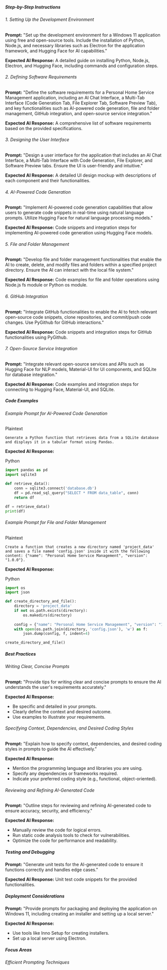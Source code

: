 
##### Step-by-Step Instructions

###### 1. Setting Up the Development Environment

**Prompt:** "Set up the development environment for a Windows 11 application using free and open-source tools. Include the installation of Python, Node.js, and necessary libraries such as Electron for the application framework, and Hugging Face for AI capabilities."

**Expected AI Response:** A detailed guide on installing Python, Node.js, Electron, and Hugging Face, including commands and configuration steps.

###### 2. Defining Software Requirements

**Prompt:** "Define the software requirements for a Personal Home Service Management application, including an AI Chat Interface, a Multi-Tab Interface (Code Generation Tab, File Explorer Tab, Software Preview Tab), and key functionalities such as AI-powered code generation, file and folder management, GitHub integration, and open-source service integration."

**Expected AI Response:** A comprehensive list of software requirements based on the provided specifications.

###### 3. Designing the User Interface

**Prompt:** "Design a user interface for the application that includes an AI Chat Interface, a Multi-Tab Interface with Code Generation, File Explorer, and Software Preview tabs. Ensure the UI is user-friendly and intuitive."

**Expected AI Response:** A detailed UI design mockup with descriptions of each component and their functionalities.

###### 4. AI-Powered Code Generation

**Prompt:** "Implement AI-powered code generation capabilities that allow users to generate code snippets in real-time using natural language prompts. Utilize Hugging Face for natural language processing models."

**Expected AI Response:** Code snippets and integration steps for implementing AI-powered code generation using Hugging Face models.

###### 5. File and Folder Management

**Prompt:** "Develop file and folder management functionalities that enable the AI to create, delete, and modify files and folders within a specified project directory. Ensure the AI can interact with the local file system."

**Expected AI Response:** Code examples for file and folder operations using Node.js fs module or Python os module.

###### 6. GitHub Integration

**Prompt:** "Integrate GitHub functionalities to enable the AI to fetch relevant open-source code snippets, clone repositories, and commit/push code changes. Use PyGithub for GitHub interactions."

**Expected AI Response:** Code snippets and integration steps for GitHub functionalities using PyGithub.

###### 7. Open-Source Service Integration

**Prompt:** "Integrate relevant open-source services and APIs such as Hugging Face for NLP models, Material-UI for UI components, and SQLite for database integration."

**Expected AI Response:** Code examples and integration steps for connecting to Hugging Face, Material-UI, and SQLite.

##### Code Examples

###### Example Prompt for AI-Powered Code Generation

Plaintext

```plaintext
Generate a Python function that retrieves data from a SQLite database and displays it in a tabular format using Pandas.
```

**Expected AI Response:**

Python

```python
import pandas as pd
import sqlite3

def retrieve_data():
    conn = sqlite3.connect('database.db')
    df = pd.read_sql_query("SELECT * FROM data_table", conn)
    return df

df = retrieve_data()
print(df)
```

###### Example Prompt for File and Folder Management

Plaintext

```plaintext
Create a function that creates a new directory named 'project_data' and saves a file named 'config.json' inside it with the following content: {"name": "Personal Home Service Management", "version": "1.0.0"}.
```

**Expected AI Response:**

Python

```python
import os
import json

def create_directory_and_file():
    directory = 'project_data'
    if not os.path.exists(directory):
        os.makedirs(directory)
    
    config = {"name": "Personal Home Service Management", "version": "1.0.0"}
    with open(os.path.join(directory, 'config.json'), 'w') as f:
        json.dump(config, f, indent=4)

create_directory_and_file()
```

##### Best Practices

###### Writing Clear, Concise Prompts

**Prompt:** "Provide tips for writing clear and concise prompts to ensure the AI understands the user's requirements accurately."

**Expected AI Response:**

- Be specific and detailed in your prompts.
- Clearly define the context and desired outcome.
- Use examples to illustrate your requirements.

###### Specifying Context, Dependencies, and Desired Coding Styles

**Prompt:** "Explain how to specify context, dependencies, and desired coding styles in prompts to guide the AI effectively."

**Expected AI Response:**

- Mention the programming language and libraries you are using.
- Specify any dependencies or frameworks required.
- Indicate your preferred coding style (e.g., functional, object-oriented).

###### Reviewing and Refining AI-Generated Code

**Prompt:** "Outline steps for reviewing and refining AI-generated code to ensure accuracy, security, and efficiency."

**Expected AI Response:**

- Manually review the code for logical errors.
- Run static code analysis tools to check for vulnerabilities.
- Optimize the code for performance and readability.

##### Testing and Debugging

**Prompt:** "Generate unit tests for the AI-generated code to ensure it functions correctly and handles edge cases."

**Expected AI Response:** Unit test code snippets for the provided functionalities.

##### Deployment Considerations

**Prompt:** "Provide prompts for packaging and deploying the application on Windows 11, including creating an installer and setting up a local server."

**Expected AI Response:**

- Use tools like Inno Setup for creating installers.
- Set up a local server using Electron.

##### Focus Areas

###### Efficient Prompting Techniques
